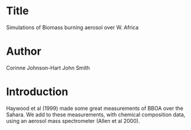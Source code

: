 # Title
Simulations of Biomass burning aerosol over W. Africa

# Author
Corinne Johnson-Hart
John Smith

# Introduction
Haywood et al (1999) made some great measurements of BBOA over the Sahara. 
We add to these measurements, with chemical composition data, using an aerosol mass spectrometer (Allen et al 2000).
